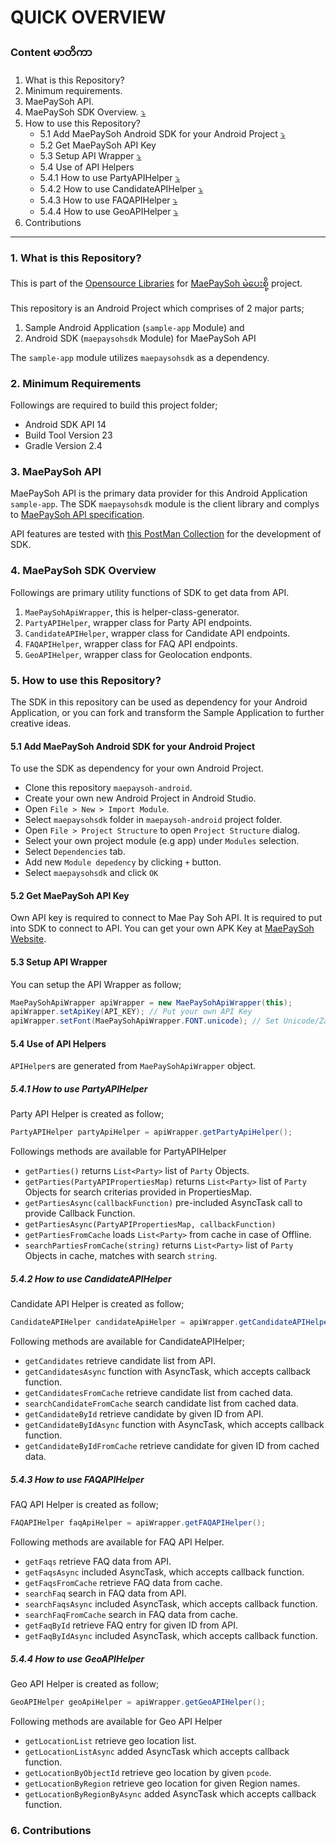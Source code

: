 # QUICK OVERVIEW #

### Content မာတိကာ ###

1. What is this Repository? 
2. Minimum requirements. 
3. MaePaySoh API. 
4. MaePaySoh SDK Overview. [:arrow_heading_down:](#1)
5. How to use this Repository? 
    - 5.1 Add MaePaySoh Android SDK for your Android Project [:arrow_heading_down:](#51)
    - 5.2 Get MaePaySoh API Key
    - 5.3 Setup API Wrapper [:arrow_heading_down:](#53)
    - 5.4 Use of API Helpers
    - 5.4.1 How to use PartyAPIHelper [:arrow_heading_down:](#541)
    - 5.4.2 How to use CandidateAPIHelper [:arrow_heading_down:](#542)
    - 5.4.3 How to use FAQAPIHelper [:arrow_heading_down:](#543)
    - 5.4.4 How to use GeoAPIHelper [:arrow_heading_down:](#544)
6. Contributions

---

### <a id="1"></a> 1. What is this Repository? ###

This is part of the [Opensource Libraries](http://myanmarapi.github.io/) for [MaePaySoh မဲပေးစို့](http://maepaysoh.org) project.

This repository is an Android Project which comprises of 2 major parts;

 1. Sample Android Application (`sample-app` Module) and
 2. Android SDK (`maepaysohsdk` Module) for MaePaySoh API

The `sample-app` module utilizes `maepaysohsdk` as a dependency.

### <a id="2"></a> 2. Minimum Requirements ###

Followings are required to build this project folder;

* Android SDK API 14
* Build Tool Version 23
* Gradle Version 2.4

### <a id="3"></a> 3. MaePaySoh API ###

MaePaySoh API is the primary data provider for this Android Application `sample-app`.
The SDK `maepaysohsdk` module is the client library and complys to [MaePaySoh API specification](http://myanmarapi.github.io/endpoints.html).

API features are tested with [this PostMan Collection](https://github.com/MyanmarAPI/maepaysoh-android/blob/master/MaePaySohAPI-20150821.json.postman_collection) for the development of SDK.

### <a id="4"></a> 4. MaePaySoh SDK Overview ###

Followings are primary utility functions of SDK to get data from API.

1. `MaePaySohApiWrapper`, this is helper-class-generator.
2. `PartyAPIHelper`, wrapper class for Party API endpoints.
3. `CandidateAPIHelper`, wrapper class for Candidate API endpoints.
4. `FAQAPIHelper`, wrapper class for FAQ API endpoints. 
5. `GeoAPIHelper`, wrapper class for Geolocation endponts.

### <a id="5"></a> 5. How to use this Repository? ###

The SDK in this repository can be used as dependency for your Android Application, or you can fork and transform the Sample Application to further creative ideas.

#### <a id="51"></a> 5.1 Add MaePaySoh Android SDK for your Android Project ####

To use the SDK as dependency for your own Android Project.

* Clone this repository `maepaysoh-android`.
* Create your own new Android Project in Android Studio.
* Open `File > New > Import Module`.
* Select `maepaysohsdk` folder in `maepaysoh-android` project folder.
* Open `File > Project Structure` to open `Project Structure` dialog.
* Select your own project module (e.g app) under `Modules` selection.
* Select `Dependencies` tab.
* Add new `Module depedency` by clicking `+` button.
* Select `maepaysohsdk` and click `OK`

#### <a id="52"></a> 5.2 Get MaePaySoh API Key ####

Own API key is required to connect to Mae Pay Soh API. It is required to put into SDK to connect to API. You can get your own APK Key at [MaePaySoh Website](http://maepaysoh.org/dashboard/applications/create).

#### <a id="53"></a> 5.3 Setup API Wrapper ####

You can setup the API Wrapper as follow;
```java
MaePaySohApiWrapper apiWrapper = new MaePaySohApiWrapper(this);
apiWrapper.setApiKey(API_KEY); // Put your own API Key
apiWrapper.setFont(MaePaySohApiWrapper.FONT.unicode); // Set Unicode/Zawgyi
```

#### <a id="54"></a> 5.4 Use of API Helpers ####

`APIHelper`s are generated from `MaePaySohApiWrapper` object.

##### <a id="541"></a> 5.4.1 How to use PartyAPIHelper #####

Party API Helper is created as follow;

```java
PartyAPIHelper partyApiHelper = apiWrapper.getPartyApiHelper();
```

Followings methods are available for PartyAPIHelper

* `getParties()` returns `List<Party>` list of `Party` Objects.
* `getParties(PartyAPIPropertiesMap)` returns `List<Party>` list of `Party` Objects for search criterias provided in PropertiesMap.
* `getPartiesAsync(callbackFunction)` pre-included AsyncTask call to provide Callback Function.
* `getPartiesAsync(PartyAPIPropertiesMap, callbackFunction)`
* `getPartiesFromCache` loads `List<Party>` from cache in case of Offline.
* `searchPartiesFromCache(string)` returns `List<Party>` list of `Party` Objects in cache, matches with search `string`.

##### <a id="542"></a> 5.4.2 How to use CandidateAPIHelper  #####

Candidate API Helper is created as follow;

```java
CandidateAPIHelper candidateApiHelper = apiWrapper.getCandidateAPIHelper();
```

Following methods are available for CandidateAPIHelper;

* `getCandidates` retrieve candidate list from API.
* `getCandidatesAsync` function with AsyncTask, which accepts callback function.
* `getCandidatesFromCache` retrieve candidate list from cached data.
* `searchCandidateFromCache` search candidate list from cached data.
* `getCandidateById` retrieve candidate by given ID from API.
* `getCandidateByIdAsync` function with AsyncTask, which accepts callback function.
* `getCandidateByIdFromCache` retrieve candidate for given ID from cached data.

##### <a id="543"></a> 5.4.3 How to use FAQAPIHelper  #####

FAQ API Helper is created as follow;

```java
FAQAPIHelper faqApiHelper = apiWrapper.getFAQAPIHelper();
```

Following methods are available for FAQ API Helper.

* `getFaqs` retrieve FAQ data from API.
* `getFaqsAsync` included AsyncTask, which accepts callback function.
* `getFaqsFromCache` retrieve FAQ data from cache.
* `searchFaq` search in FAQ data from API.
* `searchFaqsAsync`  included AsyncTask, which accepts callback function.
* `searchFaqFromCache` search in FAQ data from cache.
* `getFaqById` retrieve FAQ entry for given ID from API.
* `getFaqByIdAsync` included AsyncTask, which accepts callback function.

##### <a id="544"></a> 5.4.4 How to use GeoAPIHelper  #####

Geo API Helper is created as follow;

```java
GeoAPIHelper geoApiHelper = apiWrapper.getGeoAPIHelper();
```

Following methods are available for Geo API Helper

* `getLocationList` retrieve geo location list.
* `getLocationListAsync` added AsyncTask which accepts callback function.
* `getLocationByObjectId` retrieve geo location by given `pcode`.
* `getLocationByRegion` retrieve geo location for given Region names.
* `getLocationByRegionByAsync` added AsyncTask which accepts callback function.

### <a id="6"></a> 6. Contributions ###

